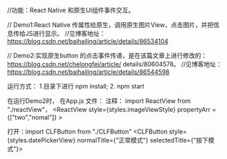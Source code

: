 //功能：React Native 和原生UI组件事件交互。

// Demo1:React Native 传属性给原生，调用原生图片View，点击图片，并把信息传给JS进行显示。
//见博客地址：https://blog.csdn.net/baihailing/article/details/86534104

// Demo2:实现原生button 的点击事件传递，是在该篇文章上进行修改的：https://blog.csdn.net/chelongfei/article/       details/80604578。
//见博客地址：https://blog.csdn.net/baihailing/article/details/86544598


运行方式：
1.目录下进行 npm install;
2. npm start


在运行Demo2时，
在App.js 文件：
注释： import ReactView from  "./reactView"，
<ReactView style={styles.imageViewStyle} propertyArr = {["two","nomal"]} ></ReactView>

打开：import CLFButton from "./CLFButton"
 <CLFButton style={styles.datePickerView} normalTitle={"正常模式"} selectedTitle={"按下模式"}></CLFButton>

        
